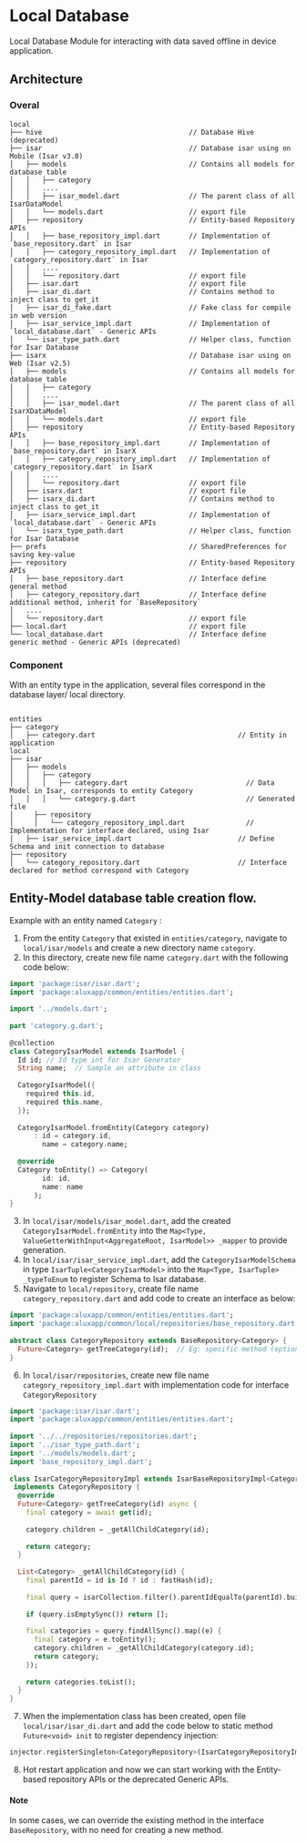 # Local Database
Local Database Module for interacting with data saved offline in device application.
## Architecture
### Overal
```  
local  
├── hive                                    // Database Hive (deprecated)
├── isar                                    // Database isar using on Mobile (Isar v3.0)
│   ├── models                              // Contains all models for database table
│   │   ├── category                
│   │   ....  
│   │   ├── isar_model.dart                 // The parent class of all IsarDataModel
│   │   └── models.dart                     // export file
│   ├── repository                          // Entity-based Repository APIs
│   │   ├── base_repository_impl.dart       // Implementation of `base_repository.dart` in Isar
│   │   ├── category_repository_impl.dart   // Implementation of `category_repository.dart` in Isar
│   │   ....  
│   │   └── repository.dart                 // export file
│   ├── isar.dart                           // export file
│   ├── isar_di.dart                        // Contains method to inject class to get_it
│   ├── isar_di_fake.dart                   // Fake class for compile in web version
│   ├── isar_service_impl.dart              // Implementation of `local_database.dart` - Generic APIs
│   └── isar_type_path.dart                 // Helper class, function for Isar Database
├── isarx                                   // Database isar using on Web (Isar v2.5)
│   ├── models                              // Contains all models for database table
│   │   ├── category                
│   │   ....  
│   │   ├── isar_model.dart                 // The parent class of all IsarXDataModel
│   │   └── models.dart                     // export file
│   ├── repository                          // Entity-based Repository APIs
│   │   ├── base_repository_impl.dart       // Implementation of `base_repository.dart` in IsarX
│   │   ├── category_repository_impl.dart   // Implementation of `category_repository.dart` in IsarX
│   │   ....  
│   │   └── repository.dart                 // export file
│   ├── isarx.dart                          // export file
│   ├── isarx_di.dart                       // Contains method to inject class to get_it
│   ├── isarx_service_impl.dart             // Implementation of `local_database.dart` - Generic APIs
│   └── isarx_type_path.dart                // Helper class, function for Isar Database
├── prefs                                   // SharedPreferences for saving key-value
├── repository                              // Entity-based Repository APIs
│   ├── base_repository.dart                // Interface define general method
│   ├── category_repository.dart            // Interface define additional method, inherit for `BaseRepository`
│   ....  
│   └── repository.dart                     // export file
├── local.dart                              // export file
└── local_database.dart                     // Interface define generic method - Generic APIs (deprecated)
```  

### Component

With an entity type in the application, several files correspond in the database layer/ local directory.
```  

entities
├── category
│   ├── category.dart                                   // Entity in application
local
├── isar
│   ├── models
│   │   ├── category
│   │   │	├── category.dart                             // Data Model in Isar, corresponds to entity Category
│   │   │	└── category.g.dart                           // Generated file
│	  ├── repository
│	  │   └── category_repository_impl.dart               // Implementation for interface declared, using Isar
│   ├── isar_service_impl.dart                          // Define Schema and init connection to database
├── repository
│   └── category_repository.dart                        // Interface declared for method correspond with Category
```  

## Entity-Model database table creation flow.

Example with an entity named `Category` :
1. From the entity `Category` that existed in `entities/category`, navigate to `local/isar/models` and create a new directory name `category`.
2. In this directory, create new file name `category.dart` with the following code below:
```dart
import 'package:isar/isar.dart';  
import 'package:aluxapp/common/entities/entities.dart';
  
import '../models.dart';  
  
part 'category.g.dart';  
  
@collection  
class CategoryIsarModel extends IsarModel {  
  Id id; // Id type int for Isar Generator 
  String name;  // Sample an attribute in class
  
  CategoryIsarModel({  
    required this.id,  
    required this.name,  
  });  
  
  CategoryIsarModel.fromEntity(Category category)  
      : id = category.id,  
        name = category.name;
  
  @override  
  Category toEntity() => Category(  
        id: id,  
        name: name
      );  
}
```
3. In `local/isar/models/isar_model.dart`,  add the created `CategoryIsarModel.fromEntity` into the `Map<Type, ValueGetterWithInput<AggregateRoot, IsarModel>> _mapper`  to provide generation.
4. In `local/isar/isar_service_impl.dart`, add the `CategoryIsarModelSchema` in type `IsarTuple<CategoryIsarModel>` into the `Map<Type, IsarTuple> _typeToEnum`  to register Schema to Isar database.
5. Navigate to `local/repository`, create file name `category_repository.dart` and add code to create an interface as below:
```dart
import 'package:aluxapp/common/entities/entities.dart';
import 'package:aluxapp/common/local/repositories/base_repository.dart';
  
abstract class CategoryRepository extends BaseRepository<Category> {  
  Future<Category> getTreeCategory(id);  // Eg: specific method (optional)
}
```
6. In `local/isar/repositories`, create new file name `category_repository_impl.dart` with implementation code for interface `CategoryRepository`
```dart
import 'package:isar/isar.dart';  
import 'package:aluxapp/common/entities/entities.dart';
  
import '../../repositories/repositories.dart';  
import '../isar_type_path.dart';  
import '../models/models.dart';  
import 'base_repository_impl.dart';  
  
class IsarCategoryRepositoryImpl extends IsarBaseRepositoryImpl<Category, CategoryIsarModel>  
 implements CategoryRepository {  
  @override  
  Future<Category> getTreeCategory(id) async {  
    final category = await get(id);  
  
    category.children = _getAllChildCategory(id);  
  
    return category;  
  }  
    
  List<Category> _getAllChildCategory(id) {  
    final parentId = id is Id ? id : fastHash(id);  
  
    final query = isarCollection.filter().parentIdEqualTo(parentId).build();  
  
    if (query.isEmptySync()) return [];  
  
    final categories = query.findAllSync().map((e) {  
      final category = e.toEntity();  
      category.children = _getAllChildCategory(category.id);  
      return category;  
    });  
  
    return categories.toList();  
  }  
}
```
7. When the implementation class has been created, open file `local/isar/isar_di.dart` and add the code below to static method `Future<void> init` to register dependency injection:
```dart
injector.registerSingleton<CategoryRepository>(IsarCategoryRepositoryImpl());
```
8. Hot restart application and now we can start working with the Entity-based repository APIs or the deprecated Generic APIs.

#### Note
In some cases, we can override the existing method in the interface `BaseRepository`, with no need for creating a new method.

